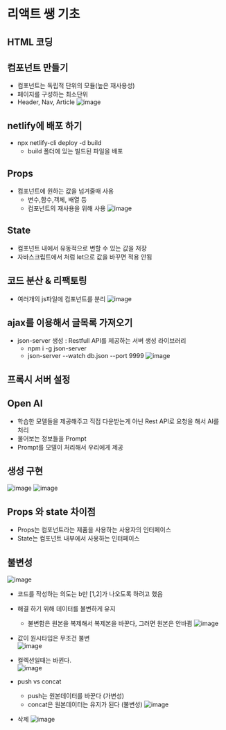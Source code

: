 # 리액트 쌩 기초

## HTML 코딩

## 컴포넌트 만들기
* 컴포넌트는 독립적 단위의 모듈(높은 재사용성)
* 페이지를 구성하는 최소단위
* Header, Nav, Article
![image](https://user-images.githubusercontent.com/116176170/215314584-bfddcdad-ed37-4523-85c5-695ac8fc7cd8.png)
## netlify에 배포 하기
* npx netlify-cli deploy -d build 
    * build 폴더에 있는 빌드된 파일을 배포

## Props
* 컴포넌트에 원하는 값을 넘겨줄때 사용
    * 변수,함수,객체, 배열 등
    * 컴포넌트의 재사용을 위해 사용
![image](https://user-images.githubusercontent.com/116176170/215315879-eab47c35-cd3c-49b5-a2f1-46d1079aec7a.png)

## State
* 컴포넌트 내에서 유동적으로 변할 수 있는 값을 저장
* 자바스크립트에서 처럼 let으로 값을 바꾸면 적용 안됨

## 코드 분산 & 리팩토링
* 여러개의 js파일에 컴포넌트를 분리
![image](https://user-images.githubusercontent.com/116176170/215317633-488a4359-b81b-4ea4-ab6a-c0600887f34c.png)


## ajax를 이용해서 글목록 가져오기
* json-server 생성 : Restfull API를 제공하는 서버 생성 라이브러리
    * npm i -g json-server
    * json-server --watch db.json --port 9999
![image](https://user-images.githubusercontent.com/116176170/215319694-cbdeda0d-daa5-4bc8-b0e0-0e0a8f705858.png)

## 프록시 서버 설정

## Open AI
* 학습한 모델들을 제공해주고 직접 다운받는게 아닌 Rest API로 요청을 해서 AI를 처리 
* 물어보는 정보들을 Prompt
* Prompt를 모델이 처리해서 우리에게 제공

## 생성 구현
![image](https://user-images.githubusercontent.com/116176170/215323373-a395b367-9728-4e51-a60c-d802cc75f1b0.png)
![image](https://user-images.githubusercontent.com/116176170/215326996-4d7566cb-dfa3-469b-a5a0-9901a5c51589.png)

## Props 와 state 차이점
* Props는 컴포넌트라는 제품을 사용하는 사용자의 인터페이스
* State는 컴포넌트 내부에서 사용하는 인터페이스

## 불변성
![image](https://user-images.githubusercontent.com/116176170/215325583-e2e08da7-42f6-41c0-af09-d7584df1fec2.png)
* 코드를 작성하는 의도는 b만 [1,2]가 나오도록 하려고 했음
* 해결 하기 위해 데이터를 불변하게 유지
    * 불변함은 원본을 복제해서 복제본을 바꾼다, 그러면 원본은 안바뀜
![image](https://user-images.githubusercontent.com/116176170/215325708-2f38b6c8-49e3-4e12-8378-33737280eb17.png)

* 값이 원시타입은 무조건 불변  
![image](https://user-images.githubusercontent.com/116176170/215325773-5b418400-6cea-4e5f-b22a-f7eb5dae65c0.png)
* 컬렉션일때는 바뀐다.  
![image](https://user-images.githubusercontent.com/116176170/215325869-807fdd09-2380-4bb0-8956-91db3868af77.png)  

* push vs concat
    * push는 원본데이터를 바꾼다 (가변성)
    * concat은 원본데이터는 유지가 된다 (불변성)
![image](https://user-images.githubusercontent.com/116176170/215326057-91b6935d-1193-4ab4-9cbc-f123db21d3cc.png)


* 삭제
![image](https://user-images.githubusercontent.com/116176170/215328043-c9a50729-776e-496c-9438-566f032cecc2.png)

